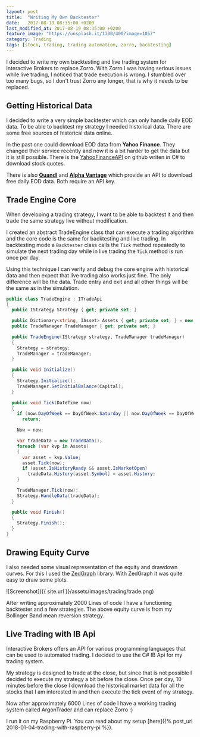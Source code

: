```yaml
---
layout: post
title:  "Writing My Own Backtester"
date:   2017-08-19 08:35:00 +0200
last_modified_at: 2017-08-19 08:35:00 +0200
feature_image: "https://unsplash.it/1300/400?image=1057"
category: Trading
tags: [stock, trading, trading automation, zorro, backtesting]
---
```


I decided to write my own backtesting and live trading system for Interactive
Brokers to replace Zorro. With Zorro I was having serious issues while live
trading, I noticed that trade execution is wrong. I stumbled over too many bugs,
so I don't trust Zorro any longer, that is why it needs to be replaced.

<!-- more -->

## Getting Historical Data

I decided to write a very simple backtester which can only handle daily EOD
data. To be able to backtest my strategy I needed historical data. There
are some free sources of historical data online.

In the past one could download EOD data from **Yahoo Finance**. They changed
their service recently and now it is a bit harder to get the data but it is
still possible. There is the
[YahooFinanceAPI](https://github.com/dennislwy/YahooFinanceAPI) on github
writen in C# to download stock quotes.

There is also [**Quandl**](https://www.quandl.com/) and [**Alpha
Vantage**](https://www.alphavantage.co/) which provide an API to download free
daily EOD data. Both require an API key.

## Trade Engine Core

When developing a trading strategy, I want to be able to backtest it and then
trade the same strategy live without modification.

I created an abstract TradeEngine class that can execute a trading algorithm and
the core code is the same for backtesting and live trading. In backtesting mode
a `Backtester` class calls the `Tick` method repeatedly to simulate the next
trading day while in live trading the `Tick` method is run once per day.

Using this technique I can verify and debug the core engine with historical data
and then expect that live trading also works just fine. The only difference will
be the data. Trade entry and exit and all other things will be the same as in
the simulation.

```csharp
public class TradeEngine : ITradeApi
{
  public IStrategy Strategy { get; private set; }

  public Dictionary<string, IAsset> Assets { get; private set; } = new Dictionary<string, IAsset>();
  public TradeManager TradeManager { get; private set; }

  public TradeEngine(IStrategy strategy, TradeManager tradeManager)
  {
    Strategy = strategy;
    TradeManager = tradeManager;
  }

  public void Initialize()
  {
    Strategy.Initialize();
    TradeManager.SetInitialBalance(Capital);
  }

  public void Tick(DateTime now)
  {
    if (now.DayOfWeek == DayOfWeek.Saturday || now.DayOfWeek == DayOfWeek.Sunday)
      return;

    Now = now;

    var tradeData = new TradeData();
    foreach (var kvp in Assets)
    {
      var asset = kvp.Value;
      asset.Tick(now);
      if (asset.IsHistoryReady && asset.IsMarketOpen)
        tradeData.History[asset.Symbol] = asset.History;
    }

    TradeManager.Tick(now);
    Strategy.HandleData(tradeData);
  }

  public void Finish()
  {
    Strategy.Finish();
  }
}
```

## Drawing Equity Curve

I also needed some visual representation of the equity and drawdown curves. For
this I used the [ZedGraph](https://github.com/ZedGraph/ZedGraph) library. With
ZedGraph it was quite easy to draw some plots.

![Screenshot]({{ site.url }}/assets/images/trading/trade.png)

After writing approximately 2000 Lines of code I have a functioning backtester
and a few strategies. The above equity curve is from my Bollinger Band mean
reversion strategy.

## Live Trading with IB Api

Interactive Brokers offers an API for various programming languages that can be
used to automated trading. I decided to use the C# IB Api for my trading system.

My strategy is designed to trade at the close, but since that is not possible I
decided to execute my strategy a bit before the close. Once per day, 10 minutes
before the close I download the historical market data for all the stocks that I
am interested in and then execute the tick event of my strategy.

Now after approximately 6000 Lines of code I have a working trading system
called ArgonTrader and can replace Zorro :)

I run it on my Raspberry Pi. You can read about my setup [here]({% post_url
2018-01-04-trading-with-raspberry-pi %}).